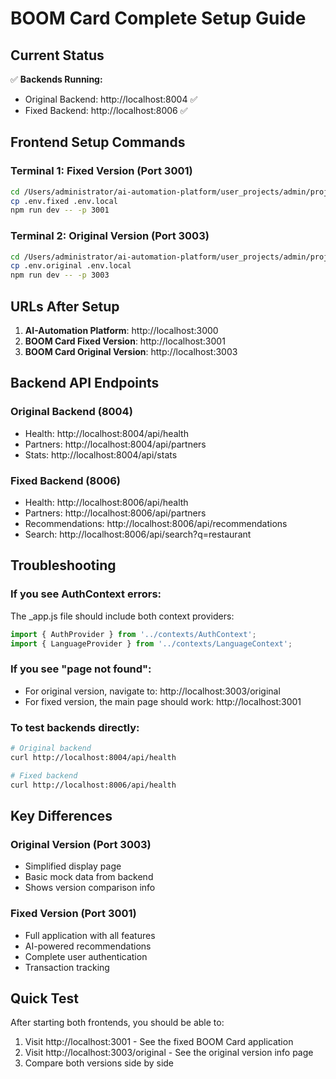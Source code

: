 # BOOM Card Complete Setup Guide

## Current Status

✅ **Backends Running:**
- Original Backend: http://localhost:8004 ✅
- Fixed Backend: http://localhost:8006 ✅

## Frontend Setup Commands

### Terminal 1: Fixed Version (Port 3001)
```bash
cd /Users/administrator/ai-automation-platform/user_projects/admin/proj_20250724_140011_4d773584/imported/BOOM\ Card_20250722_085243/frontend
cp .env.fixed .env.local
npm run dev -- -p 3001
```

### Terminal 2: Original Version (Port 3003)
```bash
cd /Users/administrator/ai-automation-platform/user_projects/admin/proj_20250724_140011_4d773584/imported/BOOM\ Card_20250722_085243/frontend
cp .env.original .env.local
npm run dev -- -p 3003
```

## URLs After Setup

1. **AI-Automation Platform**: http://localhost:3000
2. **BOOM Card Fixed Version**: http://localhost:3001
3. **BOOM Card Original Version**: http://localhost:3003

## Backend API Endpoints

### Original Backend (8004)
- Health: http://localhost:8004/api/health
- Partners: http://localhost:8004/api/partners
- Stats: http://localhost:8004/api/stats

### Fixed Backend (8006)
- Health: http://localhost:8006/api/health
- Partners: http://localhost:8006/api/partners
- Recommendations: http://localhost:8006/api/recommendations
- Search: http://localhost:8006/api/search?q=restaurant

## Troubleshooting

### If you see AuthContext errors:
The _app.js file should include both context providers:
```javascript
import { AuthProvider } from '../contexts/AuthContext';
import { LanguageProvider } from '../contexts/LanguageContext';
```

### If you see "page not found":
- For original version, navigate to: http://localhost:3003/original
- For fixed version, the main page should work: http://localhost:3001

### To test backends directly:
```bash
# Original backend
curl http://localhost:8004/api/health

# Fixed backend  
curl http://localhost:8006/api/health
```

## Key Differences

### Original Version (Port 3003)
- Simplified display page
- Basic mock data from backend
- Shows version comparison info

### Fixed Version (Port 3001)
- Full application with all features
- AI-powered recommendations
- Complete user authentication
- Transaction tracking

## Quick Test

After starting both frontends, you should be able to:
1. Visit http://localhost:3001 - See the fixed BOOM Card application
2. Visit http://localhost:3003/original - See the original version info page
3. Compare both versions side by side
